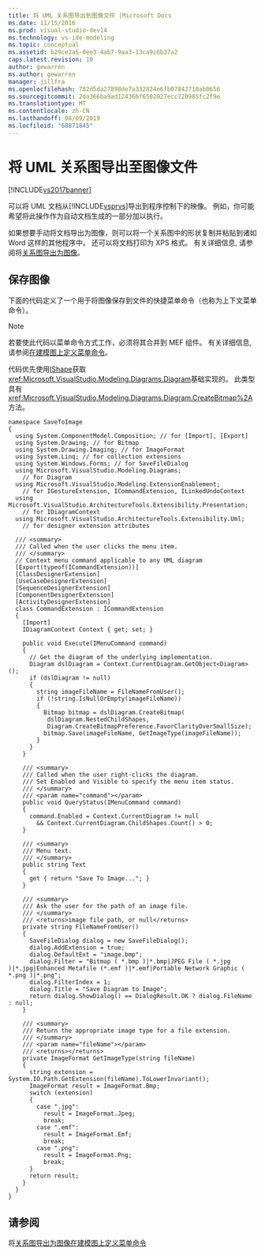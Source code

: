 ```yaml
---
title: 将 UML 关系图导出到图像文件 |Microsoft Docs
ms.date: 11/15/2016
ms.prod: visual-studio-dev14
ms.technology: vs-ide-modeling
ms.topic: conceptual
ms.assetid: b29ce2a5-0ee3-4ab7-9aa3-13ca9c6b37a2
caps.latest.revision: 10
author: gewarren
ms.author: gewarren
manager: jillfra
ms.openlocfilehash: 782d5da27898de7a332824e6fb07842710ab0656
ms.sourcegitcommit: 2da366ba9ad124366f6502927ecc720985fc2f9e
ms.translationtype: MT
ms.contentlocale: zh-CN
ms.lasthandoff: 08/09/2019
ms.locfileid: "68871845"
---
```

# <a name="export-uml-diagrams-to-image-files"></a>将 UML 关系图导出至图像文件
[!INCLUDE[vs2017banner](../includes/vs2017banner.md)]

可以将 UML 文档从[!INCLUDE[vsprvs](../includes/vsprvs-md.md)]导出到程序控制下的映像。 例如，你可能希望将此操作作为自动文档生成的一部分加以执行。

 如果想要手动将文档导出为图像，则可以将一个关系图中的形状复制并粘贴到诸如 Word 这样的其他程序中。 还可以将文档打印为 XPS 格式。 有关详细信息, 请参阅将[关系图导出为图像](../modeling/export-diagrams-as-images.md)。

## <a name="saving-an-image"></a>保存图像
 下面的代码定义了一个用于将图像保存到文件的快捷菜单命令（也称为上下文菜单命令）。

> [!NOTE]
> 若要使此代码以菜单命令方式工作，必须将其合并到 MEF 组件。 有关详细信息, 请参阅[在建模图上定义菜单命令](../modeling/define-a-menu-command-on-a-modeling-diagram.md)。

 代码优先使用[IShape](/previous-versions/ee789371(v=vs.140))获取<xref:Microsoft.VisualStudio.Modeling.Diagrams.Diagram>基础实现的。 此类型具有 <xref:Microsoft.VisualStudio.Modeling.Diagrams.Diagram.CreateBitmap%2A> 方法。

```
namespace SaveToImage
{
  using System.ComponentModel.Composition; // for [Import], [Export]
  using System.Drawing; // for Bitmap
  using System.Drawing.Imaging; // for ImageFormat
  using System.Linq; // for collection extensions
  using System.Windows.Forms; // for SaveFileDialog
  using Microsoft.VisualStudio.Modeling.Diagrams;
    // for Diagram
  using Microsoft.VisualStudio.Modeling.ExtensionEnablement;
    // for IGestureExtension, ICommandExtension, ILinkedUndoContext
  using Microsoft.VisualStudio.ArchitectureTools.Extensibility.Presentation;
    // for IDiagramContext
  using Microsoft.VisualStudio.ArchitectureTools.Extensibility.Uml;
    // for designer extension attributes

  /// <summary>
  /// Called when the user clicks the menu item.
  /// </summary>
  // Context menu command applicable to any UML diagram
  [Export(typeof(ICommandExtension))]
  [ClassDesignerExtension]
  [UseCaseDesignerExtension]
  [SequenceDesignerExtension]
  [ComponentDesignerExtension]
  [ActivityDesignerExtension]
  class CommandExtension : ICommandExtension
  {
    [Import]
    IDiagramContext Context { get; set; }

    public void Execute(IMenuCommand command)
    {
      // Get the diagram of the underlying implementation.
      Diagram dslDiagram = Context.CurrentDiagram.GetObject<Diagram>();
      if (dslDiagram != null)
      {
        string imageFileName = FileNameFromUser();
        if (!string.IsNullOrEmpty(imageFileName))
        {
          Bitmap bitmap = dslDiagram.CreateBitmap(
           dslDiagram.NestedChildShapes,
           Diagram.CreateBitmapPreference.FavorClarityOverSmallSize);
          bitmap.Save(imageFileName, GetImageType(imageFileName));
        }
      }
    }

    /// <summary>
    /// Called when the user right-clicks the diagram.
    /// Set Enabled and Visible to specify the menu item status.
    /// </summary>
    /// <param name="command"></param>
    public void QueryStatus(IMenuCommand command)
    {
      command.Enabled = Context.CurrentDiagram != null
        && Context.CurrentDiagram.ChildShapes.Count() > 0;
    }

    /// <summary>
    /// Menu text.
    /// </summary>
    public string Text
    {
      get { return "Save To Image..."; }
    }

    /// <summary>
    /// Ask the user for the path of an image file.
    /// </summary>
    /// <returns>image file path, or null</returns>
    private string FileNameFromUser()
    {
      SaveFileDialog dialog = new SaveFileDialog();
      dialog.AddExtension = true;
      dialog.DefaultExt = "image.bmp";
      dialog.Filter = "Bitmap ( *.bmp )|*.bmp|JPEG File ( *.jpg )|*.jpg|Enhanced Metafile (*.emf )|*.emf|Portable Network Graphic ( *.png )|*.png";
      dialog.FilterIndex = 1;
      dialog.Title = "Save Diagram to Image";
      return dialog.ShowDialog() == DialogResult.OK ? dialog.FileName : null;
    }

    /// <summary>
    /// Return the appropriate image type for a file extension.
    /// </summary>
    /// <param name="fileName"></param>
    /// <returns></returns>
    private ImageFormat GetImageType(string fileName)
    {
      string extension = System.IO.Path.GetExtension(fileName).ToLowerInvariant();
      ImageFormat result = ImageFormat.Bmp;
      switch (extension)
      {
        case ".jpg":
          result = ImageFormat.Jpeg;
          break;
        case ".emf":
          result = ImageFormat.Emf;
          break;
        case ".png":
          result = ImageFormat.Png;
          break;
      }
      return result;
    }
  }
}
```

## <a name="see-also"></a>请参阅
 将[关系图导出为图像](../modeling/export-diagrams-as-images.md)[在建模图上定义菜单命令](../modeling/define-a-menu-command-on-a-modeling-diagram.md)
